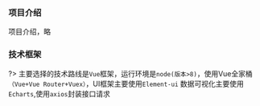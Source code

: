 ### 项目介绍

项目介绍，略

### 技术框架

?> 主要选择的技术路线是`Vue`框架，运行环境是`node(版本>8)`，使用Vue全家桶`（Vue+Vue Router+Vuex）`，UI框架主要使用`Element-ui`
数据可视化主要使用`Echarts`,使用`axios`封装接口请求
